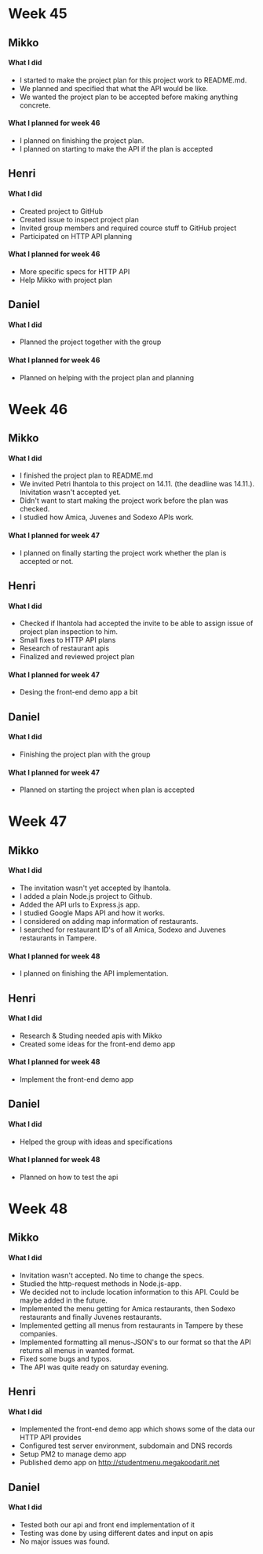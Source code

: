 # Week 45

## Mikko
#### What I did
* I started to make the project plan for this project work to README.md.
* We planned and specified that what the API would be like.
* We wanted the project plan to be accepted before making anything concrete.

#### What I planned for week 46
* I planned on finishing the project plan.
* I planned on starting to make the API if the plan is accepted

## Henri
#### What I did
* Created project to GitHub
* Created issue to inspect project plan
* Invited group members and required cource stuff to GitHub project
* Participated on HTTP API planning

#### What I planned for week 46
* More specific specs for HTTP API
* Help Mikko with project plan

## Daniel
#### What I did
* Planned the project together with the group

#### What I planned for week 46
* Planned on helping with the project plan and planning


# Week 46
## Mikko
#### What I did
* I finished the project plan to README.md
* We invited Petri Ihantola to this project on 14.11. (the deadline was 14.11.). Inivitation wasn't accepted yet.
* Didn't want to start making the project work before the plan was checked.
* I studied how Amica, Juvenes and Sodexo APIs work.

#### What I planned for week 47
* I planned on finally starting the project work whether the plan is accepted or not.

## Henri
#### What I did
* Checked if Ihantola had accepted the invite to be able to assign issue of project plan inspection to him.
* Small fixes to HTTP API plans
* Research of restaurant apis
* Finalized and reviewed project plan

#### What I planned for week 47
* Desing the front-end demo app a bit

## Daniel
#### What I did
* Finishing the project plan with the group

#### What I planned for week 47
* Planned on starting the project when plan is accepted


# Week 47
## Mikko
#### What I did
* The invitation wasn't yet accepted by Ihantola.
* I added a plain Node.js project to Github.
* Added the API urls to Express.js app.
* I studied  Google Maps API and how it works.
* I considered on adding map information of restaurants.
* I searched for restaurant ID's of all Amica, Sodexo and Juvenes restaurants in Tampere.

#### What I planned for week 48
* I planned on finishing the API implementation.

## Henri
#### What I did
* Research & Studing needed apis with Mikko
* Created some ideas for the front-end demo app

#### What I planned for week 48
* Implement the front-end demo app

## Daniel
#### What I did
* Helped the group with ideas and specifications

#### What I planned for week 48
* Planned on how to test the api


# Week 48
## Mikko
#### What I did
* Invitation wasn't accepted. No time to change the specs.
* Studied the http-request methods in Node.js-app.
* We decided not to include location information to this API. Could be maybe added  in the future.
* Implemented the menu getting for Amica restaurants, then Sodexo restaurants and finally Juvenes restaurants.
* Implemented getting all menus from restaurants in Tampere by these companies.
* Implemented formatting all menus-JSON's to our format so that the API returns all menus in wanted format.
* Fixed some bugs and typos.
* The API was quite ready on saturday evening.

## Henri
#### What I did
* Implemented the front-end demo app which shows some of the data our HTTP API provides
* Configured test server environment, subdomain and DNS records 
* Setup PM2 to manage demo app
* Published demo app on http://studentmenu.megakoodarit.net

## Daniel
#### What I did
* Tested both our api and front end implementation of it
* Testing was done by using different dates and input on apis
* No major issues was found.


